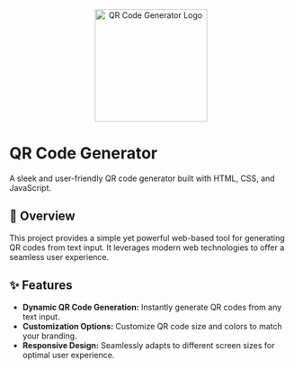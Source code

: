 
<div align="center">
  <img src="![image](https://github.com/harsh160311/QR_code_generator/assets/82533066/fabb5741-d6b7-4cbe-a362-46a7bc947381)
  " alt="QR Code Generator Logo" width="200">
</div>

# QR Code Generator

A sleek and user-friendly QR code generator built with HTML, CSS, and JavaScript.

## 🚀 Overview

This project provides a simple yet powerful web-based tool for generating QR codes from text input. It leverages modern web technologies to offer a seamless user experience.

## ✨ Features

- **Dynamic QR Code Generation:** Instantly generate QR codes from any text input.
- **Customization Options:** Customize QR code size and colors to match your branding.
- **Responsive Design:** Seamlessly adapts to different screen sizes for optimal user experience.


